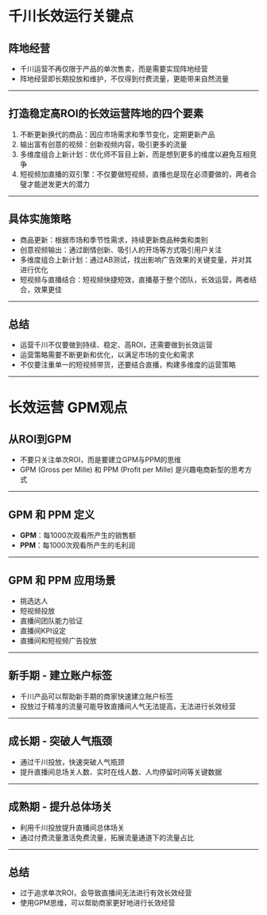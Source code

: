# 千川长效运行关键点

## 阵地经营

- 千川运营不再仅限于产品的单次售卖，而是需要实现阵地经营
- 阵地经营即长期投放和维护，不仅得到付费流量，更能带来自然流量

---

## 打造稳定高ROI的长效运营阵地的四个要素

1. 不断更新换代的商品：因应市场需求和季节变化，定期更新产品
2. 输出富有创意的视频：创新视频内容，吸引更多的流量
3. 多维度组合上新计划：优化师不盲目上新，而是想到更多的维度以避免互相竞争
4. 短视频加直播的双引擎：不仅要做短视频，直播也是现在必须要做的，两者合璧才能迸发更大的潜力

---

## 具体实施策略

- 商品更新：根据市场和季节性需求，持续更新商品种类和类别
- 创意视频输出：通过剧情创新、吸引人的开场等方式吸引用户关注
- 多维度组合上新计划：通过AB测试，找出影响广告效果的关键变量，并对其进行优化
- 短视频与直播结合：短视频快捷短效，直播基于整个团队，长效运营，两者结合，效果更佳

---

## 总结

- 运营千川不仅要做到持续、稳定、高ROI，还需要做到长效运营
- 运营策略需要不断更新和优化，以满足市场的变化和需求
- 不仅要注重单一的短视频带货，还要结合直播，构建多维度的运营策略

---

# 长效运营 GPM观点

## 从ROI到GPM

- 不要只关注单次ROI，而是要建立GPM与PPM的思维
- GPM (Gross per Mille) 和 PPM (Profit per Mille) 是兴趣电商新型的思考方式

---

## GPM 和 PPM 定义

- **GPM**：每1000次观看所产生的销售额
- **PPM**：每1000次观看所产生的毛利润

---

## GPM 和 PPM 应用场景

- 挑选达人
- 短视频投放
- 直播间团队能力验证
- 直播间KPI设定
- 直播间和短视频广告投放

---

## 新手期 - 建立账户标签

- 千川产品可以帮助新手期的商家快速建立账户标签
- 投放过于精准的流量可能导致直播间人气无法提高，无法进行长效经营

---

## 成长期 - 突破人气瓶颈

- 通过千川投放，快速突破人气瓶颈
- 提升直播间总场关人数、实时在线人数、人均停留时间等关键数据

---

## 成熟期 - 提升总体场关

- 利用千川投放提升直播间总体场关
- 通过付费流量激活免费流量，拓展流量通道下的流量占比

---

## 总结

- 过于追求单次ROI，会导致直播间无法进行有效长效经营
- 使用GPM思维，可以帮助商家更好地进行长效经营